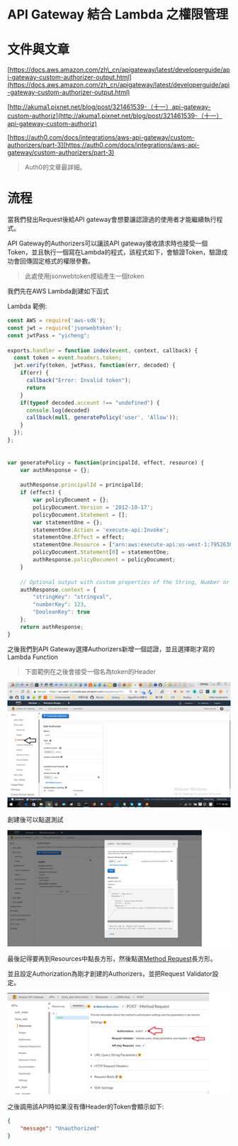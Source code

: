 # API Gateway 結合 Lambda 之權限管理

# 文件與文章

[https://docs.aws.amazon.com/zh\_cn/apigateway/latest/developerguide/api-gateway-custom-authorizer-output.html](https://docs.aws.amazon.com/zh_cn/apigateway/latest/developerguide/api-gateway-custom-authorizer-output.html)

[http://akuma1.pixnet.net/blog/post/321461539-（十一）​​​​​​​api-gateway-custom-authoriz](http://akuma1.pixnet.net/blog/post/321461539-（十一）​​​​​​​api-gateway-custom-authoriz)

[https://auth0.com/docs/integrations/aws-api-gateway/custom-authorizers/part-3](https://auth0.com/docs/integrations/aws-api-gateway/custom-authorizers/part-3)

> Auth0的文章最詳細。

# 流程

當我們發出Request後給API gateway會想要讓認證過的使用者才能繼續執行程式。

API Gateway的Authorizers可以讓該API gateway接收請求時也接受一個Token，並且執行一個寫在Lambda的程式，該程式如下，會驗證Token，驗證成功會回傳固定格式的權限參數。

> 此處使用jsonwebtoken模組產生一個token

我們先在AWS Lambda創建如下函式

Lambda 範例:

```js
const AWS = require('aws-sdk');
const jwt = require('jsonwebtoken');
const jwtPass = "yicheng";

exports.handler = function index(event, context, callback) {
  const token = event.headers.token;
  jwt.verify(token, jwtPass, function(err, decoded) {
    if(err) {
      callback("Error: Invalid token"); 
      return
    }
    if(typeof decoded.account !== "undefined") {
      console.log(decoded)
      callback(null, generatePolicy('user', 'Allow'));
    } 
  });
};


var generatePolicy = function(principalId, effect, resource) {
    var authResponse = {};

    authResponse.principalId = principalId;
    if (effect) {
        var policyDocument = {};
        policyDocument.Version = '2012-10-17'; 
        policyDocument.Statement = [];
        var statementOne = {};
        statementOne.Action = 'execute-api:Invoke'; 
        statementOne.Effect = effect;
        statementOne.Resource = ["arn:aws:execute-api:us-west-1:795263033835:heeruzit3m/*/POST/"];
        policyDocument.Statement[0] = statementOne;
        authResponse.policyDocument = policyDocument;
    }

    // Optional output with custom properties of the String, Number or Boolean type.
    authResponse.context = {
        "stringKey": "stringval",
        "numberKey": 123,
        "booleanKey": true
    };
    return authResponse;
}
```

之後我們到API Gateway選擇Authorizers新增一個認證，並且選擇剛才寫的Lambda Function

> 下面範例在之後會接受一個名為token的Header

![](/assets/004.png)

創建後可以點選測試

![](/assets/004-1.png)

最後記得要再到Resources中點長方形，然後點選[Method Request](https://us-west-1.console.aws.amazon.com/apigateway/home?region=us-west-1#)長方形。

並且設定Authorization為剛才創建的Authorizers，並把Request Validator設定。

![](/assets/005.png)

之後調用該API時如果沒有傳Header的Token會顯示如下:

```json
{
    "message": "Unauthorized"
}
```




